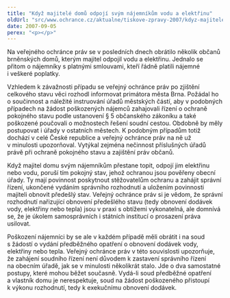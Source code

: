 ```yaml
---
title: "Když majitelé domů odpojí svým nájemníkům vodu a elektřinu"
oldUrl: "src/www.ochrance.cz/aktualne/tiskove-zpravy-2007/kdyz-majitele-domu-odpoji-svym-najemnikum-vodu-a-elektrinu"
date: 2007-09-05
perex: "<p></p>"
---
```


<!-- imported from the old website -->

<p class="Normln-web">Na veřejného ochránce práv se v posledních dnech obrátilo několik občanů brněnských domů, kterým majitel odpojil vodu a elektřinu. Jednalo se přitom o nájemníky s platnými smlouvami, kteří řádně platili nájemné i veškeré poplatky.</p><p class="Normln-web">Vzhledem k závažnosti případu se veřejný ochránce práv po zjištění celkového stavu věci rozhodl informovat primátora města Brna. Požádal ho o součinnost a náležité instruování úřadů městských částí, aby v podobných případech na žádost poškozených nájemců zahajovali řízení o ochraně pokojného stavu podle ustanovení § 5 občanského zákoníku a také poškozené poučovali o možnostech řešení soudní cestou. Obdobně by měly postupovat i úřady v ostatních městech. K podobným případům totiž dochází v celé České republice a veřejný ochránce práv na ně už v minulosti upozorňoval. Vytýkal zejména nečinnost příslušných úřadů právě při ochraně pokojného stavu a zajištění práv občanů.</p><p class="Normln-web">Když majitel domu svým nájemníkům přestane topit, odpojí jim elektřinu nebo vodu, poruší tím pokojný stav, jehož ochranou jsou pověřeny obecní úřady. Ty mají povinnost poskytnout stěžovatelům ochranu a zahájit správní řízení, ukončené vydáním správního rozhodnutí a uložením povinnosti majiteli obnovit předešlý stav. Veřejný ochránce práv si je vědom, že správní rozhodnutí nařizující obnovení předešlého stavu (tedy obnovení dodávek vody, elektřiny nebo tepla) jsou v praxi s obtížemi vykonatelná, ale domnívá se, že je úkolem samosprávních i státních institucí o prosazení práva usilovat.</p><p class="Normln-web">Poškození nájemníci by se ale v každém případě měli obrátit i na soud s žádostí o vydání předběžného opatření o obnovení dodávek vody, elektřiny nebo tepla. Veřejný ochránce práv v této souvislosti upozorňuje, že zahájení soudního řízení není důvodem k zastavení správního řízení na obecním úřadě, jak se v minulosti několikrát stalo. Jde o dva samostatné postupy, které mohou běžet současně. Vydá-li soud předběžné opatření a vlastník domu je nerespektuje, soud na žádost poškozeného přistoupí k výkonu rozhodnutí, tedy k exekučnímu obnovení dodávek.</p><p class="Normln-web"> </p>
